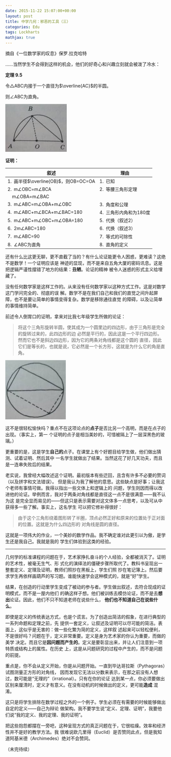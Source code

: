 ```yaml
---
date: 2015-11-22 15:07:00+00:00
layout: post
title: 中学几何：邪恶的工具（三）
categories: Edu
tags: Lockharts
mathjax: true
---
```


摘自《一位数学家的叹息》保罗.拉克哈特

……当然学生不会得到这样的机会，他们的好奇心和兴趣立刻就会被泼了冷水：

**定理 9.5**

令△ABC内接于一个直径为$\overline{AC}$的半圆。

则∠ABC为直角。

![](/album/2015-11-22-LockhartsLament3-1.jpg)

**证明：**

| 叙述 | 理由 |
|-----|---|
| 1.&ensp;画半径$\overline{OB}$，则OB=OC=OA | 1.&ensp;已知
| 2.&ensp;m∠OBC=m∠BCA | 2.&ensp;等腰三角形定理
| &ensp;&ensp;m∠OBA=m∠BAC |
| 3.&ensp;m∠ABC=m∠OBA+m∠OBC | 3.&ensp;角度和公理 |
| 4.&ensp;m∠ABC+m∠BCA+m∠BAC=180 | 4.&ensp;三角形内角和为180度 |
| 5.&ensp;m∠ABC+m∠OBC+m∠OBA=180 | 5.&ensp;代换（叙述2） |
| 6.&ensp;2m∠ABC=180 | 6.&ensp;代换（叙述3） |
| 7.&ensp;m∠ABC=90 | 7.&ensp;等式的可除性 |
| 8.&ensp;∠ABC为直角 | 8.&ensp;直角的定义 |

还有什么比这更无聊，更不直截了当的？有什么论证能更令人困惑，更难读？这绝不是数学！一个证明应该是
神迹的显现，而不是来自五角大厦的密码讯息。这是把逻辑严谨性摆错了地方的结果：**丑陋**。论证的精神
被令人迷惑的形式主义给埋藏了。

没有任何数学家是这样工作的。从来没有任何数学家以这种方式工作。这是对数学这门学问完全的、彻底的误
解。数学不是在我们自己和我们的直觉之间升起屏障，也不是要让简单的事情变得复杂。数学是移除通往直觉
的障碍，以及让简单的事情维持简单。

前述令人倒胃口的证明，拿来对比我七年级学生所做的论证：

> 将这个三角形旋转半圆，使其成为一个圆里边的四边形，由于三角形是完全的旋转过来的，此四边形的边
> 必然是平行的，因此这是一个平行四边形。然而它也不是斜边四边形，因为它的两条对角线都是这个圆的
> 直径，因此它们是等长的，也就是说，它必然是一个长方形，这就是为什么它的角是直角。

![](/album/2015-11-22-LockhartsLament3-2.jpg)

这不是很轻松愉快吗？重点不在这项论点的**点子**是否比另一个高明，而是在点子的出现。（事实上，第一
个证明的点子是相当美妙的，可惜被隔上了一层深黑色的玻璃。）

更重要的是，这是学生**自己的**点子。在课堂上有个好题目给学生做，他们做出猜测、试着证明、然后其中
一名学生就做出了结果。当然这花了好几天功夫，而且是一连串失败后的结果。

老实说，我曾经大幅改述这个证明。最初版本有些迂回，且含有许多不必要的赘词（以及拼字和文法错误）。
但是我认为我了解他的意思。这些缺点是好事；让我这个老师有事情可做。我得以指出一些文体上和逻辑上的
问题，学生则因而得以改进他的论证。举例而言，我对于两条对角线都是直径这一点不是很满意——我不认为这
是完全显而易见的——但这只是表示需要对这文体多一点思考，以及可从中获得多一些了解。事实上，这名学生
可以把它修补得很好：

> 由于这个三角形绕着图形转了半圈，顶点必然正好和原来的位置处于正对面的位置。这就是为什么四边形的
> 对角线是圆的直径。

这就是一项伟大的作业，一个美妙的数学作品。我不确定谁对此更引以为傲，是学生还是我自己。我就是我的
学生们体验到这类的经验。

***

几何学的标准课程的问题在于，艺术家挣扎奋斗的个人经验，全都被消灭了。证明的艺术性，被毫无生气、形
式化的演绎法的僵硬步骤所取代了。教科书呈现出一整套定义、定理及证明，教师们照抄在黑板上，学生们照
抄在笔记簿上。然后要求学生再依样画葫芦的写习题。谁能快速学会这种模式的，就是“好”学生。

结果，在创造的行动里学生变成了被动的参与者。学生做出叙述，去符合现成的证明模式，而不是一屋内他们
的确这样子想。他们被训练去模仿论证，而不是去**想出**论证。因此，他们不只不知道老师在说些什么，
**他们也不知道自己在说些什么**。

即使是定义的传统表达方式，也是个谎言。为了创造出简洁的假象，在进行典型的一系列命题和定理之前，先
提供一套定义，让叙述及证明可以尽可能的简洁。表面上，这似乎是无害的：做一些化繁为简的定义，这样叙
述起来可以轻松便利，不是很好吗？问题在于，定义非常重要。定义是身为艺术家的你认为重要，而做的美学
决定。而且它是**因问题而产生的**。定义是要彰显出来，并让人们注意到一项特质或结构上的属性。在历史
上，这是从问题研究的过程中产生的，而不是问题的前提。

重点是，你不会从定义开始，你是从问题开始。一直到毕达哥拉斯（Pythagoras）试图测量正方形的对角线，
因而发现它无法以分数来表示，在那之前没有人想过，数可能是“无理的”（irrational）。只有在你的论证
达到某一点，你必须要做出区别来厘清时，定义才有意义。在没有动机的时候做出的定义，更可能**造成**
混淆。

这只是将学生排除在数学过程之外的一个例子。学生必须在有需要的时候能够做出自定的定义——自己为辩论
做架构。我不要学生说“定义、定理、证明”，我要他们说“我的定义、我的定理、我的证明”。

把这些抱怨都摆在一旁吧，这种呈现方式的真正问题在于，它很枯燥。效率和经济性并不是好的教学方法。我
很难说欧几里得（Euclid）是否赞同此点，但是我知道阿基米德（Archimedes）绝对不会赞同。

（未完待续）
